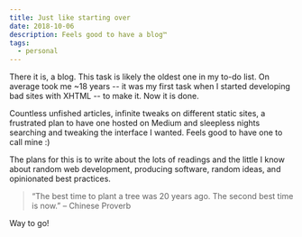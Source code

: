```yaml
---
title: Just like starting over
date: 2018-10-06
description: Feels good to have a blog™
tags:
  - personal
---
```


There it is, a blog. This task is likely the oldest one in my to-do list. On average took me ~18 years -- it was my first task when I started developing bad sites with XHTML -- to make it. Now it is done.

Countless unfished articles, infinite tweaks on different static sites, a frustrated plan to have one hosted on Medium and sleepless nights searching and tweaking the interface I wanted. Feels good to have one to call mine :)

The plans for this is to write about the lots of readings and the little I know about random web development, producing software, random ideas, and opinionated best practices.

> “The best time to plant a tree was 20 years ago. The second best time is now.” – Chinese Proverb

Way to go!